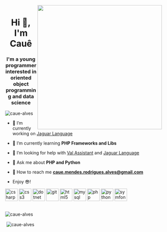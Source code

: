 <img align="right" width="400" height="400" src="https://hypescience.com/wp-content/uploads/2017/03/c%C3%B3digo-intelig%C3%AAncia-artificial.jpeg">
<h1 align="center">Hi 👋, I'm Cauê</h1>
<h3 align="center">I'm a young programmer interested in oriented object programming and data science</h3>

<p align="left"> <img src="https://komarev.com/ghpvc/?username=caue-alves&color=blueviolet" alt="caue-alves" /> </p>

- 🔭 I’m currently working on [Jaguar Language](https://github.com/caue-alves/Linguagem-Jaguar)

- 🌱 I’m currently learning **PHP Frameworks and Libs**

- 🤝 I’m looking for help with [Val Assistant](https://github.com/Val-Assistant/Val-Core) and [Jaguar Language](https://github.com/caue-alves/Linguagem-Jaguar)

- 💬 Ask me about **PHP and Python**

- 📮 How to reach me **caue.mendes.rodrigues.alves@gmail.com**

- Enjoy 😎!

<p align="left"><img src="https://devicons.github.io/devicon/devicon.git/icons/csharp/csharp-original.svg" alt="csharp" width="40" height="40"/> <img src="https://devicons.github.io/devicon/devicon.git/icons/css3/css3-original-wordmark.svg" alt="css3" width="40" height="40"/> <img src="https://devicons.github.io/devicon/devicon.git/icons/dot-net/dot-net-original-wordmark.svg" alt="dotnet" width="40" height="40"/> <img src="https://www.vectorlogo.zone/logos/git-scm/git-scm-icon.svg" alt="git" width="40" height="40"/> <img src="https://devicons.github.io/devicon/devicon.git/icons/html5/html5-original-wordmark.svg" alt="html5" width="40" height="40"/> <img src="https://devicons.github.io/devicon/devicon.git/icons/mysql/mysql-original-wordmark.svg" alt="mysql" width="40" height="40"/> <img src="https://devicons.github.io/devicon/devicon.git/icons/php/php-original.svg" alt="php" width="40" height="40"/> <img src="https://devicons.github.io/devicon/devicon.git/icons/python/python-original.svg" alt="python" width="40" height="40"/> <img src="https://symfony.com/logos/symfony_black_03.svg" alt="symfony" width="40" height="40"/></p><p>
<br><img align="center" src="https://github-readme-stats.vercel.app/api/top-langs/?username=caue-alves&layout=compact" alt="caue-alves" /></p>

<p>&nbsp;<img align="center" src="https://github-readme-stats.vercel.app/api?username=caue-alves&show_icons=true&count_private=true" alt="caue-alves" /></p>

